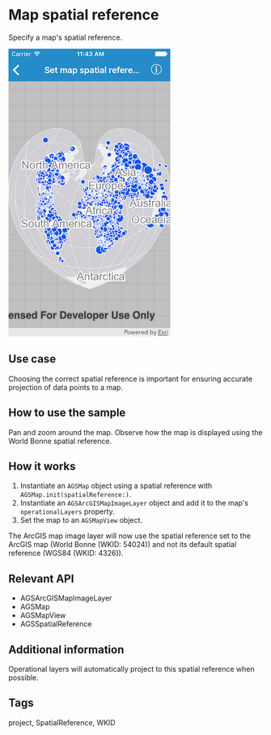 # Map spatial reference

Specify a map's spatial reference.

![Image of map spatial reference](map-spatial-reference.png)

## Use case

Choosing the correct spatial reference is important for ensuring accurate projection of data points to a map.

## How to use the sample

Pan and zoom around the map. Observe how the map is displayed using the World Bonne spatial reference.

## How it works

1. Instantiate an `AGSMap` object using a spatial reference with `AGSMap.init(spatialReference:)`.
2. Instantiate an `AGSArcGISMapImageLayer` object and add it to the map's `operationalLayers` property.
3. Set the map to an `AGSMapView` object.

The ArcGIS map image layer will now use the spatial reference set to the ArcGIS map (World Bonne (WKID: 54024)) and not its default spatial reference (WGS84 (WKID: 4326)).
 
## Relevant API

* AGSArcGISMapImageLayer
* AGSMap
* AGSMapView
* AGSSpatialReference

## Additional information

Operational layers will automatically project to this spatial reference when possible.

## Tags

project, SpatialReference, WKID
